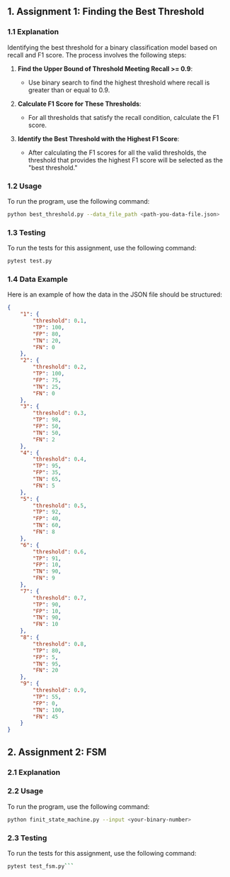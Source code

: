 ## 1. Assignment 1: Finding the Best Threshold

### 1.1 Explanation
Identifying the best threshold for a binary classification model based on recall and F1 score. The process involves the following steps:

1. **Find the Upper Bound of Threshold Meeting Recall >= 0.9**:
   - Use binary search to find the highest threshold where recall is greater than or equal to 0.9.

2. **Calculate F1 Score for These Thresholds**:
   - For all thresholds that satisfy the recall condition, calculate the F1 score.

3. **Identify the Best Threshold with the Highest F1 Score**:
   - After calculating the F1 scores for all the valid thresholds, the threshold that provides the highest F1 score will be selected as the "best threshold."

### 1.2 Usage
To run the program, use the following command:

```bash
python best_threshold.py --data_file_path <path-you-data-file.json>
```

### 1.3 Testing
To run the tests for this assignment, use the following command:

```bash
pytest test.py
```

### 1.4 Data Example
Here is an example of how the data in the JSON file should be structured:

```json
{
    "1": {
        "threshold": 0.1,
        "TP": 100,
        "FP": 80,
        "TN": 20,
        "FN": 0
    },
    "2": {
        "threshold": 0.2,
        "TP": 100,
        "FP": 75,
        "TN": 25,
        "FN": 0
    },
    "3": {
        "threshold": 0.3,
        "TP": 98,
        "FP": 50,
        "TN": 50,
        "FN": 2
    },
    "4": {
        "threshold": 0.4,
        "TP": 95,
        "FP": 35,
        "TN": 65,
        "FN": 5
    },
    "5": {
        "threshold": 0.5,
        "TP": 92,
        "FP": 40,
        "TN": 60,
        "FN": 8
    },
    "6": {
        "threshold": 0.6,
        "TP": 91,
        "FP": 10,
        "TN": 90,
        "FN": 9
    },
    "7": {
        "threshold": 0.7,
        "TP": 90,
        "FP": 10,
        "TN": 90,
        "FN": 10
    },
    "8": {
        "threshold": 0.8,
        "TP": 80,
        "FP": 5,
        "TN": 95,
        "FN": 20
    },
    "9": {
        "threshold": 0.9,
        "TP": 55,
        "FP": 0,
        "TN": 100,
        "FN": 45
    }
}
```

## 2. Assignment 2: FSM

### 2.1 Explanation


### 2.2 Usage
To run the program, use the following command:

```bash
python finit_state_machine.py --input <your-binary-number>
```

### 2.3 Testing
To run the tests for this assignment, use the following command:

```bash
pytest test_fsm.py```
```